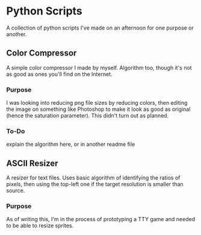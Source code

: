 # Python Scripts

A collection of python scripts I've made on an afternoon for one purpose or another.

## Color Compressor

A simple color compressor I made by myself. Algorithm too, though it's not as good as ones you'll find on the Internet.

### Purpose

I was looking into reducing png file sizes by reducing colors, then editing the image on something like Photoshop to make it look as good as original (hence the saturation parameter). This didn't turn out as planned.

### To-Do

explain the algorithm here, or in another readme file

## ASCII Resizer

A resizer for text files. Uses basic algorithm of identifying the ratios of pixels, then using the top-left one if the target resolution is smaller than source.

### Purpose 

As of writing this, I'm in the process of prototyping a TTY game and needed to be able to resize sprites. 
